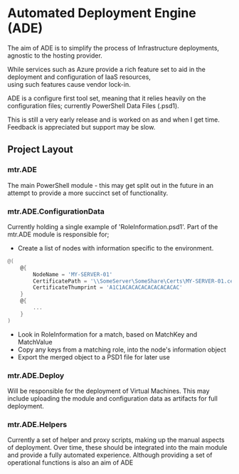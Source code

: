 # Automated Deployment Engine (ADE)
The aim of ADE is to simplify the process of Infrastructure deployments, agnostic to the hosting provider. 

While services such as Azure provide a rich feature set to aid in the deployment and configuration of IaaS resources,  
using such features cause vendor lock-in.  

ADE is a configure first tool set, meaning that it relies heavily on the configuration files; currently PowerShell Data Files (.psd1).  

This is still a very early release and is worked on as and when I get time. Feedback is appreciated but support may be slow.


## Project Layout
### mtr.ADE
The main PowerShell module - this may get split out in the future in an attempt to provide a more succinct set of functionality.

### mtr.ADE.ConfigurationData
Currently holding a single example of 'RoleInformation.psd1'. Part of the mtr.ADE module is responsible for;

* Create a list of nodes with information specific to the environment.
```powershell 
@(
    @{
        NodeName = 'MY-SERVER-01'
        CertificatePath = '\\SomeServer\SomeShare\Certs\MY-SERVER-01.cer'
        CertificateThumprint = 'A1C1ACACACACACACACACAC'
    }
    @{
        ...
    }
)
```

* Look in RoleInformation for a match, based on MatchKey and MatchValue
* Copy any keys from a matching role, into the node's information object
* Export the merged object to a PSD1 file for later use

### mtr.ADE.Deploy
Will be responsible for the deployment of Virtual Machines. This may include uploading the module and configuration data 
as artifacts for full deployment. 

### mtr.ADE.Helpers
Currently a set of helper and proxy scripts, making up the manual aspects of deployment. Over time, these should be 
integrated into the main module and provide a fully automated experience. Although providing a set of operational 
functions is also an aim of ADE